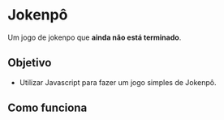 # Jokenpô
Um jogo de jokenpo que **ainda não está terminado**.

## Objetivo
* Utilizar Javascript para fazer um jogo simples de Jokenpô.

## Como funciona 
